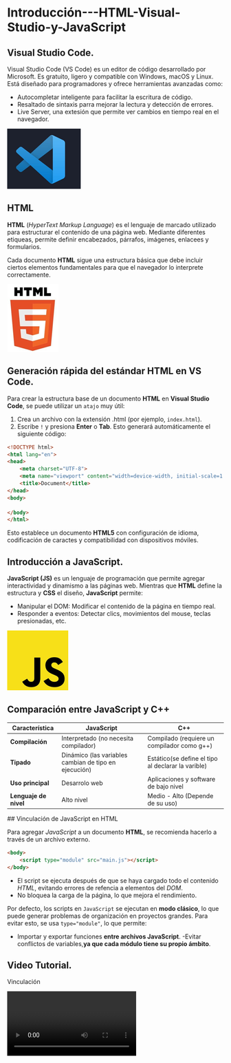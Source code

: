 # Introducción---HTML-Visual-Studio-y-JavaScript

## Visual Studio Code.

Visual Studio Code (VS Code) es un editor de código desarrollado por Microsoft. Es gratuito, ligero y compatible con Windows, macOS y Linux. Está diseñado para programadores y ofrece herramientas avanzadas como:
- Autocompletar inteligente para facilitar la escritura de código.
- Resaltado de sintaxis parra mejorar la lectura y detección de errores.
- Live Server, una extesión que permite ver cambios en tiempo real en el navegador.

![imagen](Imagenes/imagen1.png)

## HTML

**HTML** (*HyperText Markup Language*) es el lenguaje de marcado utilizado para estructurar el contenido de una página web. Mediante diferentes etiqueas, permite definir encabezados, párrafos, imágenes, enlacees y formularios.

Cada documento **HTML** sigue una estructura básica que debe incluir ciertos elementos fundamentales para que el navegador lo interprete correctamente.

![imagen](Imagenes/imagen2.png)

## Generación rápida del estándar HTML en VS Code.

Para crear la estructura base de un documento **HTML** en **Visual Studio Code**, se puede utilizar un `atajo` muy útil:
1. Crea un archivo con la extensión .html (por ejemplo, `index.html`).
2. Escribe `!` y presiona **Enter** o **Tab**.
Esto generará automáticamente el siguiente código:
```html
<!DOCTYPE html>
<html lang="en">
<head>
    <meta charset="UTF-8">
    <meta name="viewport" content="width=device-width, initial-scale=1.0">
    <title>Document</title>
</head>
<body>

</body>
</html>
```
Esto establece un documento **HTML5** con configuración de idioma, codificación de caractes y compatibilidad con dispositivos móviles.

## Introducción a JavaScript.

**JavaScript (JS)** es un lenguaje de programación que permite agregar interactividad y dinamismo a las páginas web. Mientras que **HTML** define la estructura y **CSS** el diseño, **JavaScript** permite:
- Manipular el DOM: Modificar el contenido de la página en tiempo real.
- Responder a eventos: Detectar clics, movimientos del mouse, teclas presionadas, etc.

![imagen](Imagenes/imagen3.png)

## Comparación entre JavaScript y C++

<table>
  <thead>
      <tr>
        <th>Característica</th>
        <th>JavaScript</th>
        <th>C++</th>
      </tr>
  </thead>
  <tbody>
      <tr>
        <td><b>Compilación</b></td>
        <td>Interpretado (no  necesita compilador)</td>
        <td>Compilado (requiere un compilador como g++)</td>
      </tr>
        <tr>
          <td><b>Tipado</b></td>
          <td>Dinámico (las variables cambian de tipo en ejecución)</td>
          <td>Estático(se define el tipo al declarar la varible)</td>
        </tr>
        <tr>
            <td><b>Uso principal</b></td>
            <td>Desarrolo web</td>
            <td>Aplicaciones y software de bajo nivel</td>
        </tr>
        <tr>
            <td><b>Lenguaje de nivel</b></td>
            <td>Alto nivel</td>
            <td>Medio - Alto (Depende de su uso)</td>
        </tr>
  </tbody>
</table>
## Vinculación de JavaScript en HTML

Para agregar *JavaScript* a un documento **HTML**, se recomienda hacerlo a través de un archivo externo.

```html
<body>
    <script type="module" src="main.js"></script>
</body>
```
- El script se ejecuta después de que se haya cargado todo el contenido *HTML*, evitando errores de refencia a elementos del *DOM*.
- No bloquea la carga de la página, lo que mejora el rendimiento.

Por defecto, los scripts en `JavaScript` se ejecutan en **modo clásico**, lo que puede generar problemas de organización en proyectos grandes. Para evitar esto, se usa `type="module"`, lo que permite:

- Importar y exportar funciones **entre archivos JavaScript**.
-Evitar conflictos de variables,**ya que cada módulo tiene su propio ámbito**.

## Video Tutorial.

Vinculación

<video src="Videos/Inicio.mp4" controls="">
